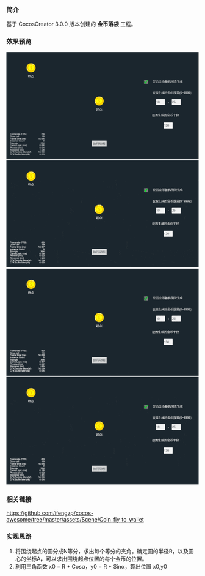 ### 简介
基于 CocosCreator 3.0.0 版本创建的 **金币落袋** 工程。

### 效果预览
![image](../../gif/202201/2022012021.gif)
![image](../../gif/202201/2022012022.gif)
![image](../../gif/202201/2022012023.gif)
![image](../../gif/202201/2022012024.gif)

### 相关链接
https://github.com/ifengzp/cocos-awesome/tree/master/assets/Scene/Coin_fly_to_wallet

### 实现思路
1. 将围绕起点的圆分成N等分，求出每个等分的夹角。确定圆的半径R，以及圆心的坐标A，可以求出围绕起点位置的每个金币的位置。
2. 利用三角函数 x0 = R * Cosα，y0 = R * Sinα，算出位置 x0,y0